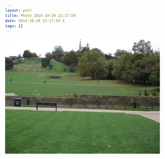 ```yaml
---
layout: post
title: Photo 2014-10-29 22:17:59
date: 2014-10-29 22:17:59 Z
tags: []
---
```

![](/media/2014/10/101288236737.jpg)
